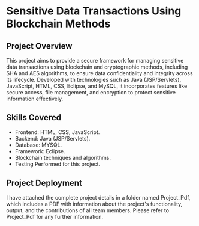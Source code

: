 # Sensitive Data Transactions Using Blockchain Methods


## Project Overview
This project aims to provide a secure framework for managing sensitive data transactions using blockchain and cryptographic methods, including SHA and AES algorithms, to ensure data confidentiality and integrity across its lifecycle. Developed with technologies such as Java (JSP/Servlets), JavaScript, HTML, CSS, Eclipse, and MySQL, it incorporates features like secure access, file management, and encryption to protect sensitive information effectively.

## Skills Covered

- Frontend: HTML, CSS, JavaScript.
- Backend: Java (JSP/Servlets).
- Database: MYSQL.
- Framework: Eclipse.
- Blockchain techniques and algorithms.
- Testing Performed for this project.

## Project Deployment

I have attached the complete project details in a folder named Project_Pdf, which includes a PDF with information about the project's functionality, output, and the contributions of all team members. Please refer to Project_Pdf for any further information.
